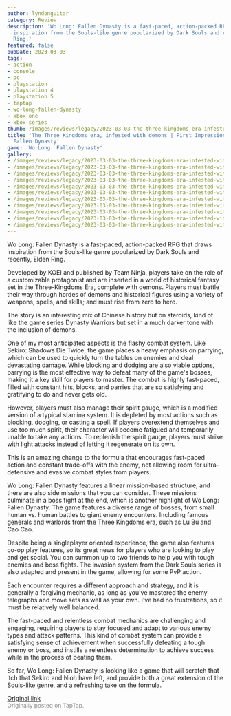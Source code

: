 ```yaml
---
author: lyndonguitar
category: Review
description: 'Wo Long: Fallen Dynasty is a fast-paced, action-packed RPG that draws
  inspiration from the Souls-like genre popularized by Dark Souls and recently, Elden
  Ring.'
featured: false
pubDate: 2023-03-03
tags:
- action
- console
- pc
- playstation
- playstation 4
- playstation 5
- taptap
- wo-long-fallen-dynasty
- xbox one
- xbox series
thumb: /images/reviews/legacy/2023-03-03-the-three-kingdoms-era-infested-with-demons--first-impressions---wo-long-fallen-dynasty-0.avif
title: 'The Three Kingdoms era, infested with demons | First Impressions - Wo Long:
  Fallen Dynasty'
game: 'Wo Long: Fallen Dynasty'
gallery:
- /images/reviews/legacy/2023-03-03-the-three-kingdoms-era-infested-with-demons--first-impressions---wo-long-fallen-dynasty-0.avif
- /images/reviews/legacy/2023-03-03-the-three-kingdoms-era-infested-with-demons--first-impressions---wo-long-fallen-dynasty-1.avif
- /images/reviews/legacy/2023-03-03-the-three-kingdoms-era-infested-with-demons--first-impressions---wo-long-fallen-dynasty-2.avif
- /images/reviews/legacy/2023-03-03-the-three-kingdoms-era-infested-with-demons--first-impressions---wo-long-fallen-dynasty-3.avif
- /images/reviews/legacy/2023-03-03-the-three-kingdoms-era-infested-with-demons--first-impressions---wo-long-fallen-dynasty-4.avif
- /images/reviews/legacy/2023-03-03-the-three-kingdoms-era-infested-with-demons--first-impressions---wo-long-fallen-dynasty-5.avif
- /images/reviews/legacy/2023-03-03-the-three-kingdoms-era-infested-with-demons--first-impressions---wo-long-fallen-dynasty-6.avif
- /images/reviews/legacy/2023-03-03-the-three-kingdoms-era-infested-with-demons--first-impressions---wo-long-fallen-dynasty-7.avif
- /images/reviews/legacy/2023-03-03-the-three-kingdoms-era-infested-with-demons--first-impressions---wo-long-fallen-dynasty-8.avif
- /images/reviews/legacy/2023-03-03-the-three-kingdoms-era-infested-with-demons--first-impressions---wo-long-fallen-dynasty-9.avif
- /images/reviews/legacy/2023-03-03-the-three-kingdoms-era-infested-with-demons--first-impressions---wo-long-fallen-dynasty-10.avif
---
```

Wo Long: Fallen Dynasty is a fast-paced, action-packed RPG that draws inspiration from the Souls-like genre popularized by Dark Souls and recently, Elden Ring.

Developed by KOEI and published by Team Ninja, players take on the role of a customizable protagonist and are inserted in a world of historical fantasy set in the Three-Kingdoms Era, complete with demons. Players must battle their way through hordes of demons and historical figures using a variety of weapons, spells, and skills; and must rise from zero to hero.

The story is an interesting mix of Chinese history but on steroids, kind of like the game series Dynasty Warriors but set in a much darker tone with the inclusion of demons.

One of my most anticipated aspects is the flashy combat system. Like Sekiro: Shadows Die Twice, the game places a heavy emphasis on parrying, which can be used to quickly turn the tables on enemies and deal devastating damage. While blocking and dodging are also viable options, parrying is the most effective way to defeat many of the game's bosses, making it a key skill for players to master. The combat is highly fast-paced, filled with constant hits, blocks, and parries that are so satisfying and gratifying to do and never gets old.

However, players must also manage their spirit gauge, which is a modified version of a typical stamina system. It is depleted by most actions such as blocking, dodging, or casting a spell. If players overextend themselves and use too much spirit, their character will become fatigued and temporarily unable to take any actions. To replenish the spirit gauge, players must strike with light attacks instead of letting it regenerate on its own.

This is an amazing change to the formula that encourages fast-paced action and constant trade-offs with the enemy, not allowing room for ultra-defensive and evasive combat styles from players.

Wo Long: Fallen Dynasty features a linear mission-based structure, and there are also side missions that you can consider. These missions culminate in a boss fight at the end, which is another highlight of Wo Long: Fallen Dynasty. The game features a diverse range of bosses, from small human vs. human battles to giant enemy encounters. Including famous generals and warlords from the Three Kingdoms era, such as Lu Bu and Cao Cao.

Despite being a singleplayer oriented experience, the game also features co-op play features, so its great news for players who are looking to play and get social. You can summon up to two friends to help you with tough enemies and boss fights. The invasion system from the Dark Souls series is also adapted and present in the game, allowing for some PvP action.

Each encounter requires a different approach and strategy, and it is generally a forgiving mechanic, as long as you've mastered the enemy telegraphs and move sets as well as your own. I've had no frustrations, so it must be relatively well balanced.

The fast-paced and relentless combat mechanics are challenging and engaging, requiring players to stay focused and adapt to various enemy types and attack patterns. This kind of combat system can provide a satisfying sense of achievement when successfully defeating a tough enemy or boss, and instills a relentless determination to achieve success while in the process of beating them.

So far, Wo Long: Fallen Dynasty is looking like a game that will scratch that itch that Sekiro and Nioh have left, and provide both a great extension of the Souls-like genre, and a refreshing take on the formula.

[Original link](https://www.taptap.io/post/4690976)<br><span style="font-size: 0.95em; color: #888;">Originally posted on TapTap.</span>